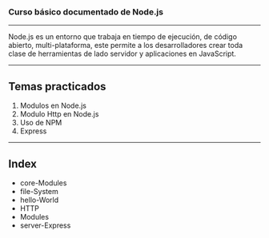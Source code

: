 ### Curso básico documentado de Node.js 

------------


Node.js es un entorno que trabaja en tiempo de ejecución, de código abierto, multi-plataforma, este permite a los desarrolladores crear toda clase de herramientas de lado servidor y aplicaciones en JavaScript. 

------------

## **Temas practicados**
1. Modulos en Node.js
2. Modulo Http en Node.js
3. Uso de NPM
4. Express

------------
## **Index**

- core-Modules
- file-System
- hello-World
- HTTP
- Modules
- server-Express